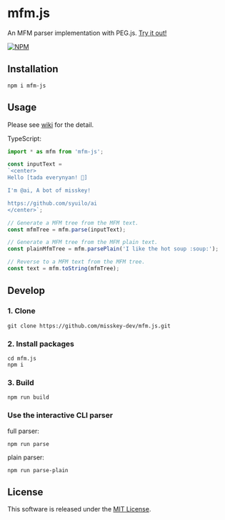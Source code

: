 # mfm.js
An MFM parser implementation with PEG.js.
[Try it out!](https://runkit.com/npm/mfm-js)

[![NPM](https://nodei.co/npm/mfm-js.png?downloads=true&downloadRank=true&stars=true)](https://www.npmjs.com/package/mfm-js)

## Installation
```
npm i mfm-js
```

## Usage
Please see [wiki](https://github.com/misskey-dev/mfm.js/wiki) for the detail.  

TypeScript:  
```ts
import * as mfm from 'mfm-js';

const inputText =
`<center>
Hello [tada everynyan! 🎉]

I'm @ai, A bot of misskey!

https://github.com/syuilo/ai
</center>`;

// Generate a MFM tree from the MFM text.
const mfmTree = mfm.parse(inputText);

// Generate a MFM tree from the MFM plain text.
const plainMfmTree = mfm.parsePlain('I like the hot soup :soup:​');

// Reverse to a MFM text from the MFM tree.
const text = mfm.toString(mfmTree);

```

## Develop
### 1. Clone
```
git clone https://github.com/misskey-dev/mfm.js.git
```

### 2. Install packages
```
cd mfm.js
npm i
```

### 3. Build
```
npm run build
```

### Use the interactive CLI parser
full parser:
```
npm run parse
```

plain parser:
```
npm run parse-plain
```

## License
This software is released under the [MIT License](LICENSE).  
